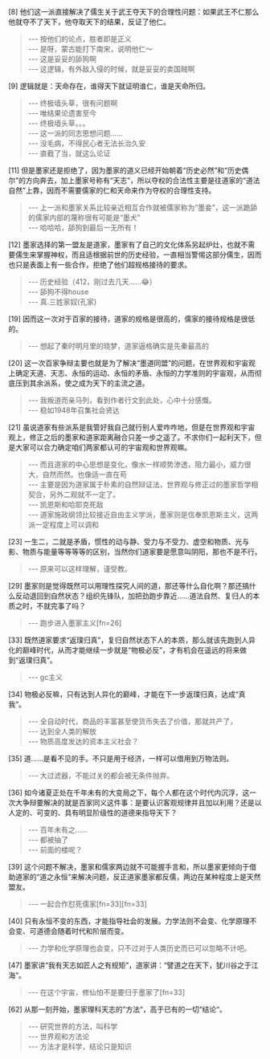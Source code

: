 
[8] 他们这一派直接解决了儒生关于武王夺天下的合理性问题：如果武王不仁那么他就夺不了天下，他夺取天下的结果，反证了他仁。
>--- 按他们的论点，胜者即是正义<br>
>--- 是呀，蒙古能打下南宋，说明他仁～<br>
>--- 这是妥妥的舔狗啊<br>
>--- 这逻辑，有外敌入侵的时候，就是妥妥的卖国贼啊<br>

[9] 逻辑就是：天命存在，谁得天下就证明谁仁，谁是天命所归。
>--- 终极墙头草，很有问题啊<br>
>--- 唯结果论遗害至今<br>
>--- 终极墙头草。。。<br>
>--- 这一派的同志思想问题……<br>
>--- 没毛病，不得民心者无法长治久安<br>
>--- 直截了当，就这么论证<br>

[11] 但是墨家还是拒绝了，因为墨家的道义已经开始朝着“历史必然”和“历史偶尔”的方向奔去，加上墨家号称有“天志”，所以夺权的合法性主要是往道家的“道法自然”上靠，因而不需要儒家的仁和天命来作为夺权的合理性支持。
>--- 上一派和墨家关系比较亲近相互合作就被儒家称为“墨妾”，这一派跪舔的儒家内部的蔑称很有可能是“墨犬”<br>
>--- 哈哈哈，舔狗到最后一无所有！<br>

[12] 墨家选择的第一盟友是道家，墨家有了自己的文化体系另起炉灶，也就不需要儒生来掌握神权，而且适根据前世的历史经验，一直相当警惕这部分儒生，因而也只是表面上有一些合作，拒绝了他们超规格接待的要求。
>--- 历史经验（412，刚过去几天……😂）<br>
>--- 舔狗不得house<br>
>--- 真.三姓家奴(孔家)<br>

[19] 因而这一次对于百家的接待，道家的规格是很高的，儒家的接待规格是很低的。
>--- 想起了秦时明月里的晓梦，道家逼格确实是先秦最高的<br>

[20] 这一次百家争辩主要也就是为了解决“墨道同盟”的问题，在世界观和宇宙观上确定天道、天志、永恒的运动、永恒的矛盾、永恒的力学准则的宇宙观，从而彻底压到其余派系，使之成为天下的主流之道。
>--- 我叛道而亲马列，看到作者行文到此处，心中十分感慨。<br>
>--- 稳如1948年召集社会贤达<br>

[21] 虽说道家有些派系是我管好我自己就行别人爱咋咋地，但是在世界观和宇宙观上，修正之后的墨家和道家距离融合只差一步之遥了。不求你们一起利天下，但是大家可以合力确定咱们两家都认可的宇宙观和世界观嘛。
>--- 而且道家的中心思想是变化，像水一样顺势渗透，阻力最小，威力很大，自然而然。也像适一直在苟<br>
>--- 主要是因为道家属于朴素的自然辩证法，世界观与修正过的墨家哲学相契合，另外二观就不一定了。<br>
>--- 凯恩斯和哈耶克死敌<br>
>--- 道家施政纲领比较接近自由主义学派，墨家则是信奉凯恩斯主义，这两派一定程度上可以调和<br>

[23] 一生二，二就是矛盾，惯性的动与静、受力与不受力、虚空和物质、光与影、物质与能量等等等等的区别，当然你们道家要是愿意叫阴阳，那也不是不行。
>--- 原来可以这样理解，谨受教。<br>

[29] 墨家则是觉得既然可以用理性探究人间的道，那还等什么自化啊？那还搞什么反动退回到自然状态？组织先锋队，加把劲跑步靠近……道法自然、复归人的本质之时，不就完事了吗？
>--- 跑步进入墨家主义[fn=26]<br>

[33] 既然道家要求“返璞归真”，复归自然状态下人的本质，那么就该先跑到人异化的巅峰时代，从而才能继续一步就是“物极必反”，才有机会在遥远的将来做到“返璞归真”。
>--- gc主义<br>

[34] 物极必反嘛，只有达到人异化的巅峰，才能在下一步返璞归真，达成“真我”。
>--- 全自动时代，商品的丰富甚至使货币失去了价值，那就共产了，<br>
>--- 达到全人类的解放<br>
>--- 物质高度发达的资本主义社会？<br>

[35] 道……是看不见的手。不只是用于经济，一样可以借用到万物法则。
>--- 大过滤器，不能过关的都会被无条件抛弃。<br>

[36] 如今诸夏正处在千年未有的大变局之下，每个人都在这个时代内沉浮，这一次大争辩要解决的就是百家同义这件事：是要认识客观规律并且加以利用？还是以人定的、可变的、具有明显阶级性的道德来指导天下？
>--- 百年未有之……<br>
>--- 都被抽了<br>
>--- 前面的楼呢？<br>

[39] 这个问题不解决，墨家和儒家两边就不可能握手言和，所以墨家更倾向于借助道家的“道之永恒”来解决问题，反正道家墨家都反儒，两边在某种程度上是天然盟友。
>--- 一起合作怼死儒家[fn=33][fn=33]<br>

[40] 只有永恒不变的东西，才能指导社会的发展。力学法则不会变、化学原理不会变、可道德会随着时代和阶层而变。
>--- 力学和化学原理也会变，只不过对于人类历史而已可以忽略不计吧。<br>

[47] 墨家讲“我有天志如匠人之有规矩”，道家讲：“譬道之在天下，犹川谷之于江海”。
>--- 在这个宇宙，修仙怕不是要归于墨家了[fn=33]<br>

[62] 从那一刻开始，墨家理科天志的”方法“，高于已有的一切”结论“。
>--- 研究世界的方法，叫科学<br>
>--- 世界观和方法论<br>
>--- 方法才是科学，结论只是知识<br>
